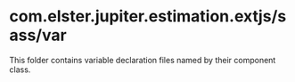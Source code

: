 # com.elster.jupiter.estimation.extjs/sass/var

This folder contains variable declaration files named by their component class.
